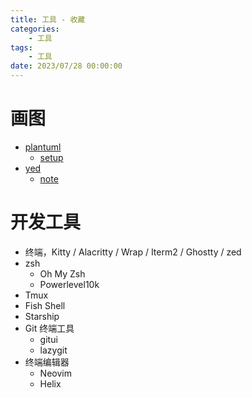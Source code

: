 ```yaml
---
title: 工具 - 收藏
categories: 
    - 工具
tags:
    - 工具
date: 2023/07/28 00:00:00
---
```


# 画图
- [plantuml](https://plantuml.com/)
    - [setup](./plantuml/setup)
- [yed](https://www.yworks.com/products/yed)
    - [note](./yed/yed)

# 开发工具

- 终端，Kitty / Alacritty / Wrap / Iterm2 / Ghostty / zed
- zsh
  - Oh My Zsh
  - Powerlevel10k‌
- Tmux
- Fish Shell
- Starship
- Git 终端工具
  - gitui
  - lazygit
- 终端编辑器
  - Neovim
  - Helix